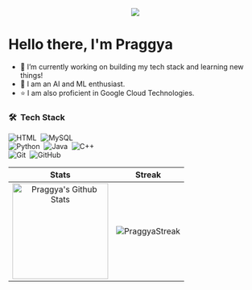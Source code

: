 <!--## 👋 Dynamic Intro GIF-->
<p align="center">
  <img src="https://capsule-render.vercel.app/api?text=Hello%20there,%20I'm%20Praggya%20👋&animation=fadeIn&type=waving&color=gradient&height=160&section=header"/>
</p>

# Hello there, I'm Praggya

- 🔭 I’m currently working on building my tech stack and learning new things!
- 🌱 I am an AI and ML enthusiast.
- ⭐️ I am also proficient in Google Cloud Technologies.

<!--## 📊 Tech Stacks-->
### 🛠 &nbsp;Tech Stack

![HTML](https://img.shields.io/badge/-HTML-05122A?style=flat&logo=HTML5)&nbsp;
![MySQL](https://img.shields.io/badge/-MySQL-05122A?style=flat&logo=MySQL)&nbsp;
<br />
![Python](https://img.shields.io/badge/-Python-05122A?style=flat&logo=python)&nbsp;
![Java](https://img.shields.io/badge/-Java-05122A?style=flat&logo=Java&logoColor=FFA518)&nbsp;
![C++](https://img.shields.io/badge/-C++-05122A?style=flat&logo=cplusplus)&nbsp;
<br />
![Git](https://img.shields.io/badge/-Git-05122A?style=flat&logo=git)&nbsp;
![GitHub](https://img.shields.io/badge/-GitHub-05122A?style=flat&logo=github)&nbsp;
<br />

<!--## 📊 Github Stats-->
| Stats    | Streak    |
| :---: | :---: |
|<a href="https://github.com/praggyaverma"><img alt="Praggya's Github Stats" src="https://github-readme-stats.vercel.app/api?username=praggyaverma&show_icons=true&count_private=true&title_color=f69673&icon_color=1b93c9&show_owner=true" height="190px"/></a>|<img src="https://github-readme-streak-stats.herokuapp.com/?user=praggyaverma&title_color=f69673&icon_color=1b93c9&show_owner=true" alt="PraggyaStreak"/>|


